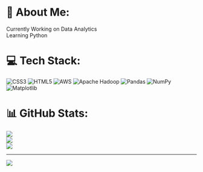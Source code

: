 # 💫 About Me:
Currently Working on Data Analytics<br>Learning Python<br>


# 💻 Tech Stack:
![CSS3](https://img.shields.io/badge/css3-%231572B6.svg?style=for-the-badge&logo=css3&logoColor=white) ![HTML5](https://img.shields.io/badge/html5-%23E34F26.svg?style=for-the-badge&logo=html5&logoColor=white) ![AWS](https://img.shields.io/badge/AWS-%23FF9900.svg?style=for-the-badge&logo=amazon-aws&logoColor=white) ![Apache Hadoop](https://img.shields.io/badge/Apache%20Hadoop-66CCFF?style=for-the-badge&logo=apachehadoop&logoColor=black) ![Pandas](https://img.shields.io/badge/pandas-%23150458.svg?style=for-the-badge&logo=pandas&logoColor=white) ![NumPy](https://img.shields.io/badge/numpy-%23013243.svg?style=for-the-badge&logo=numpy&logoColor=white) ![Matplotlib](https://img.shields.io/badge/Matplotlib-%23ffffff.svg?style=for-the-badge&logo=Matplotlib&logoColor=black)
# 📊 GitHub Stats:
![](https://github-readme-stats.vercel.app/api?username=Chandrashekar1566&theme=transparent&hide_border=false&include_all_commits=false&count_private=false)<br/>
![](https://github-readme-streak-stats.herokuapp.com/?user=Chandrashekar1566&theme=transparent&hide_border=false)<br/>
![](https://github-readme-stats.vercel.app/api/top-langs/?username=Chandrashekar1566&theme=transparent&hide_border=false&include_all_commits=false&count_private=false&layout=compact)

---
[![](https://visitcount.itsvg.in/api?id=Chandrashekar1566&icon=0&color=0)](https://visitcount.itsvg.in)

<!-- Proudly created with GPRM ( https://gprm.itsvg.in ) -->
